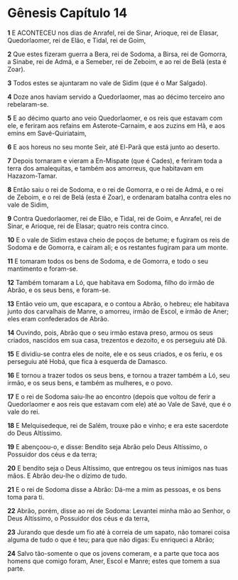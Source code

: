# Gênesis Capítulo 14

**1** 	E ACONTECEU nos dias de Anrafel, rei de Sinar, Arioque, rei de Elasar, Quedorlaomer, rei de Elão, e Tidal, rei de Goim,

**2** 	Que estes fizeram guerra a Bera, rei de Sodoma, a Birsa, rei de Gomorra, a Sinabe, rei de Admá, e a Semeber, rei de Zeboim, e ao rei de Belá (esta é Zoar).

**3** 	Todos estes se ajuntaram no vale de Sidim (que é o Mar Salgado).

**4** 	Doze anos haviam servido a Quedorlaomer, mas ao décimo terceiro ano rebelaram-se.

**5** 	E ao décimo quarto ano veio Quedorlaomer, e os reis que estavam com ele, e feriram aos refains em Asterote-Carnaim, e aos zuzins em Hã, e aos emins em Savé-Quiriataim,

**6** 	E aos horeus no seu monte Seir, até El-Parã que está junto ao deserto.

**7** 	Depois tornaram e vieram a En-Mispate (que é Cades), e feriram toda a terra dos amalequitas, e também aos amorreus, que habitavam em Hazazom-Tamar.

**8** 	Então saiu o rei de Sodoma, e o rei de Gomorra, e o rei de Admá, e o rei de Zeboim, e o rei de Belá (esta é Zoar), e ordenaram batalha contra eles no vale de Sidim,

**9** 	Contra Quedorlaomer, rei de Elão, e Tidal, rei de Goim, e Anrafel, rei de Sinar, e Arioque, rei de Elasar; quatro reis contra cinco.

**10** 	E o vale de Sidim estava cheio de poços de betume; e fugiram os reis de Sodoma e de Gomorra, e caíram ali; e os restantes fugiram para um monte.

**11** 	E tomaram todos os bens de Sodoma, e de Gomorra, e todo o seu mantimento e foram-se.

**12** 	Também tomaram a Ló, que habitava em Sodoma, filho do irmão de Abrão, e os seus bens, e foram-se.

**13** 	Então veio um, que escapara, e o contou a Abrão, o hebreu; ele habitava junto dos carvalhais de Manre, o amorreu, irmão de Escol, e irmão de Aner; eles eram confederados de Abrão.

**14** 	Ouvindo, pois, Abrão que o seu irmão estava preso, armou os seus criados, nascidos em sua casa, trezentos e dezoito, e os perseguiu até Dã.

**15** 	E dividiu-se contra eles de noite, ele e os seus criados, e os feriu, e os perseguiu até Hobá, que fica à esquerda de Damasco.

**16** 	E tornou a trazer todos os seus bens, e tornou a trazer também a Ló, seu irmão, e os seus bens, e também as mulheres, e o povo.

**17** 	E o rei de Sodoma saiu-lhe ao encontro (depois que voltou de ferir a Quedorlaomer e aos reis que estavam com ele) até ao Vale de Savé, que é o vale do rei.

**18** 	E Melquisedeque, rei de Salém, trouxe pão e vinho; e era este sacerdote do Deus Altíssimo.

**19** 	E abençoou-o, e disse: Bendito seja Abrão pelo Deus Altíssimo, o Possuidor dos céus e da terra;

**20** 	E bendito seja o Deus Altíssimo, que entregou os teus inimigos nas tuas mãos. E Abrão deu-lhe o dízimo de tudo.

**21** 	E o rei de Sodoma disse a Abrão: Dá-me a mim as pessoas, e os bens toma para ti.

**22** 	Abrão, porém, disse ao rei de Sodoma: Levantei minha mão ao Senhor, o Deus Altíssimo, o Possuidor dos céus e da terra,

**23** 	Jurando que desde um fio até à correia de um sapato, não tomarei coisa alguma de tudo o que é teu; para que não digas: Eu enriqueci a Abrão;

**24** 	Salvo tão-somente o que os jovens comeram, e a parte que toca aos homens que comigo foram, Aner, Escol e Manre; estes que tomem a sua parte.

